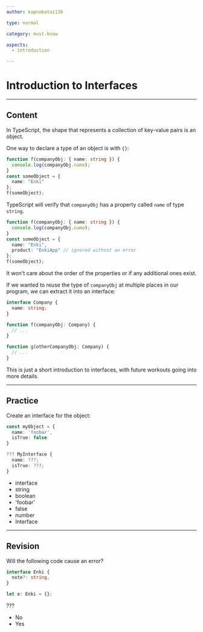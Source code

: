 ```yaml
---
author: kapnobatai136

type: normal

category: must-know

aspects:
  - introduction

---
```


# Introduction to Interfaces

---
## Content

In TypeScript, the shape that represents a collection of key-value pairs is an object.

One way to declare a type of an object is with `{}`:

```ts
function f(companyObj: { name: string }) {
  console.log(companyObj.name);
}
const someObject = {
  name: "Enki"
};
f(someObject);
```

TypeScript will verify that `companyObj` has a property called `name` of type `string`. 

```ts
function f(companyObj: { name: string }) {
  console.log(companyObj.name);
}
const someObject = {
  name: "Enki",
  product: "EnkiApp" // ignored without an error
};
f(someObject);
```

It won't care about the order of the properties or if any additional ones exist.

If we wanted to reuse the type of `companyObj` at multiple places in our program, we can extract it into an interface:

```ts
interface Company {
  name: string;
}

function f(companyObj: Company) {
  // ...
}

function g(otherCompanyObj: Company) {
  // ...
}
```

This is just a short introduction to interfaces, with future workouts going into more details.

---
## Practice

Create an interface for the object:

```ts
const myObject = {
  name: 'foobar',
  isTrue: false
}

??? MyInterface {
  name: ???;
  isTrue: ???;
}
```

* interface
* string
* boolean
* 'foobar'
* false
* number
* Interface

---
## Revision

Will the following code cause an error?

```ts
interface Enki {
  note?: string,
}

let e: Enki = {};
```

???

* No
* Yes
